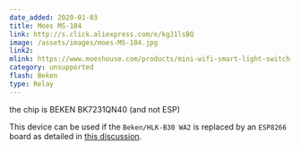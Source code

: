 ```yaml
---
date_added: 2020-01-03
title: Moes MS-104
link: http://s.click.aliexpress.com/e/kgJ1lsBQ
image: /assets/images/moes-MS-104.jpg
link2: 
mlink: https://www.moeshouse.com/products/mini-wifi-smart-light-switch-diy-breaker-module-smart-life-tuya-app-remote-control-works-with-alexa-echo-google-home-1-2-way
category: unsupported
flash: Beken
type: Relay
---
```

the chip is BEKEN BK7231QN40 (and not ESP)

This device can be used if the `Beken/HLK-B30 WA2` is replaced by an `ESP8266` board as detailed in [this discussion](https://community.home-assistant.io/t/unkown-tuya-chip/153591/).

